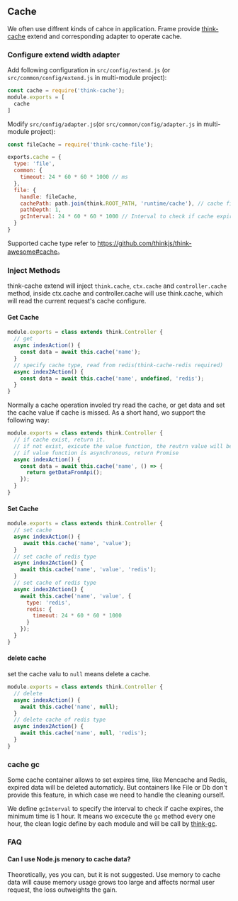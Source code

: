 ## Cache
We often use diffrent kinds of cahce in application. Frame provide [think-cache](https://github.com/thinkjs/think-cache) extend and corresponding adapter to operate cache.

### Configure extend width adapter

Add following configuration in `src/config/extend.js` (or `src/common/config/extend.js` in multi-module project):

```js
const cache = require('think-cache');
module.exports = [
  cache
]
```

Modify `src/config/adapter.js`(or `src/common/config/adapter.js` in multi-module project):

```js
const fileCache = require('think-cache-file');

exports.cache = {
  type: 'file',
  common: {
    timeout: 24 * 60 * 60 * 1000 // ms
  },
  file: {
    handle: fileCache,
    cachePath: path.join(think.ROOT_PATH, 'runtime/cache'), // cache file path
    pathDepth: 1,
    gcInterval: 24 * 60 * 60 * 1000 // Interval to check if cache expires
  }
}
```
Supported cache type refer to <https://github.com/thinkjs/think-awesome#cache>。

### Inject Methods

think-cache extend will inject `think.cache`, `ctx.cache` and  `controller.cache` method, inside ctx.cache and controller.cache will use think.cache, which will read the current request's cache configure.

#### Get Cache

```js
module.exports = class extends think.Controller {
  // get
  async indexAction() {
    const data = await this.cache('name');
  }
  // specify cache type, read from redis(think-cache-redis required)
  async index2Action() {
    const data = await this.cache('name', undefined, 'redis');
  }
}
```

Normally a cache operation involed try read the cache, or get data and set the cache value if cache is missed. As a short hand, wo support the following way:

```js
module.exports = class extends think.Controller {
  // if cache exist, return it.
  // if not exist, exicute the value function, the reutrn value will be resolve and cached.
  // if value function is asynchronous, return Promise
  async indexAction() {
    const data = await this.cache('name', () => {
      return getDataFromApi();
    });
  }
}
```

#### Set Cache

```js
module.exports = class extends think.Controller {
  // set cache
  async indexAction() {
     await this.cache('name', 'value');
  }
  // set cache of redis type
  async index2Action() {
    await this.cache('name', 'value', 'redis');
  }
  // set cache of redis type
  async index2Action() {
    await this.cache('name', 'value', {
      type: 'redis',
      redis: {
        timeout: 24 * 60 * 60 * 1000
      }
    });
  }
}
```

#### delete cache

set the cache valu to `null` means delete a cache.

```js
module.exports = class extends think.Controller {
  // delete
  async indexAction() {
    await this.cache('name', null);
  }
  // delete cache of redis type
  async index2Action() {
    await this.cache('name', null, 'redis');
  }
}
```

### cache gc
Some cache container allows to set expires time, like Mencache and Redis, expired data will be deleted automaticly. But containers like File or Db don't provide this feature, in which case we need to handle the cleaning ourself.

We define `gcInterval` to specify the interval to check if cache expires, the minimum time is 1 hour. It means wo excecute the `gc` method every one hour, the clean logic define by each module and will be call by [think-gc](https://github.com/thinkjs/think-gc).

### FAQ

#### Can I use Node.js menory to cache data?
Theoretically, yes you can, but it is not suggested. Use memory to cache data will cause memory usage grows too large and affects normal user request, the loss outweights the gain.

